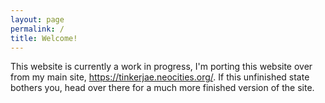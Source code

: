 ```yaml
---
layout: page
permalink: /
title: Welcome!
---
```

This website is currently a work in progress, 
I'm porting this website over from my main site, 
<a href="https://tinkerjae.neocities.org/">https://tinkerjae.neocities.org/</a>. 
If this unfinished state bothers you, 
head over there for a much more finished version of the site.